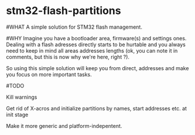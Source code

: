 # stm32-flash-partitions

#WHAT
A simple solution for STM32 flash management.

#WHY
Imagine you have a bootloader area, firmware(s) and settings ones.
Dealing with a flash adresses directly starts to be hurtable and
you always need to keep in mind all areas addresses lengths
(ok, you can note it in comments, but this is now why we're here, right ?).


So using this simple solution will keep you from direct, addresses and
make you focus on more important tasks.

#TODO

Kill warnings


Get rid of X-acros and initialize partitions by names, start addresses etc. at init stage


Make it more generic and platform-indepentent.




